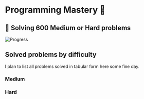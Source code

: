# Programming Mastery :punch:

## :goal_net:  Solving 600 Medium or Hard problems 

![Progress](https://progress-bar.dev/73/?scale=600&title=InterviewGod&width=500&color=babaca&suffix=+problems+solved)

## Solved problems by difficulty
I plan to list all problems solved in tabular form here some fine day.

### Medium

### Hard


